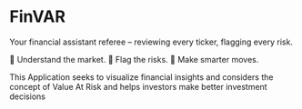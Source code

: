 # FinVAR
Your financial assistant referee – reviewing every ticker, flagging every risk.

🧠 Understand the market.
🚨 Flag the risks.
💼 Make smarter moves.

This Application seeks to visualize financial insights and considers the concept of Value At Risk and helps investors make better investment decisions

